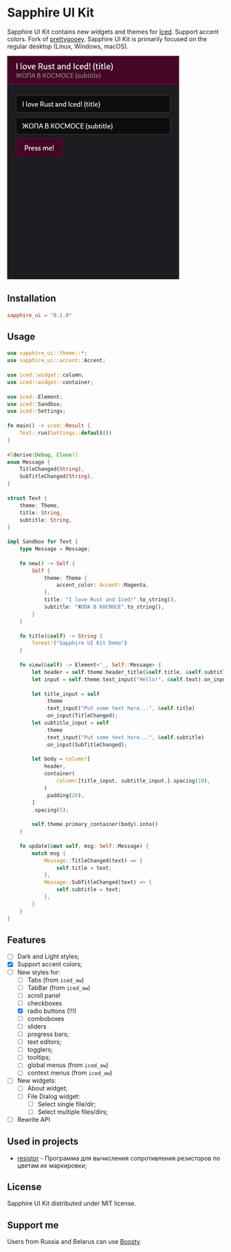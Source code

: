 # Sapphire UI Kit

Sapphire UI Kit contains new widgets and themes for [Iced](https://iced.rs). Support accent colors. Fork of [prettygooey](https://github.com/pieterdd/prettygooey). Sapphire UI Kit is primarily focused on the regular desktop (Linux, Windows, macOS).

![](assets/demo.png)

## Installation

```toml
sapphire_ui = "0.1.0"
```

## Usage

```rust
use sapphire_ui::theme::*;
use sapphire_ui::accent::Accent;

use iced::widget::column;
use iced::widget::container;

use iced::Element;
use iced::Sandbox;
use iced::Settings;

fn main() -> iced::Result {
    Text::run(Settings::default())
}

#[derive(Debug, Clone)]
enum Message {
    TitleChanged(String),
    SubTitleChanged(String),
}

struct Text {
    theme: Theme,
    title: String,
    subtitle: String,
}

impl Sandbox for Text {
    type Message = Message;

    fn new() -> Self {
        Self {
            theme: Theme {
                accent_color: Accent::Magenta,
            },
            title: "I love Rust and Iced!".to_string(),
            subtitle: "ЖОПА В КОСМОСЕ".to_string(),
        }
    }

    fn title(&self) -> String {
        format!("Sapphire UI Kit Demo")
    }

    fn view(&self) -> Element<'_, Self::Message> {
        let header = self.theme.header_title(&self.title, &self.subtitle);
        let input = self.theme.text_input("Hello!", &self.text).on_input(Message::TextChanged);

        let title_input = self
            .theme
            .text_input("Put some text here...", &self.title)
            .on_input(TitleChanged);
        let subtitle_input = self
            .theme
            .text_input("Put some text here...", &self.subtitle)
            .on_input(SubTitleChanged);

        let body = column![
            header,
            container(
                column![title_input, subtitle_input,].spacing(10),
            )
            .padding(20),
        ]
        .spacing(5);

        self.theme.primary_container(body).into()
    }

    fn update(&mut self, msg: Self::Message) {
        match msg {
            Message::TitleChanged(text) => {
                self.title = text;
            },
            Message::SubTitleChanged(text) => {
                self.subtitle = text;
            },
        }
    }
}
```

## Features

- [ ] Dark and Light styles;
- [X] Support accent colors;
- [ ] New styles for:
    - [ ] Tabs (from `iced_aw`)
    - [ ] TabBar (from `iced_aw`)
    - [ ] scroll panel
    - [ ] checkboxes
    - [X] radio buttons (!!!)
    - [ ] comboboxes
    - [ ] sliders
    - [ ] progress bars;
    - [ ] text editors;
    - [ ] togglers;
    - [ ] tooltips;
    - [ ] global menus (from `iced_aw`)
    - [ ] context menus (from `iced_aw`)
- [ ] New widgets:
    - [ ] About widget;
    - [ ] File Dialog widget:
        - [ ] Select single file/dir;
        - [ ] Select multiple files/dirs;
- [ ] Rewrite API

## Used in projects

- [resistor](https://github.com/mskrasnov/resistor) -  Программа для вычисления сопротивления резисторов по цветам их маркировки;

## License

Sapphire UI Kit distributed under MIT license.

## Support me

Users from Russia and Belarus can use [Boosty](https://boosty.to/linux-for-arm).
